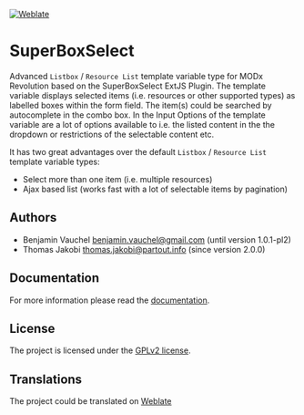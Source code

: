 [![Weblate](https://hosted.weblate.org/widgets/modx-superboxselect/-/svg-badge.svg)](https://hosted.weblate.org/engage/modx-superboxselect/)

# SuperBoxSelect

Advanced `Listbox` / `Resource List` template variable type for MODx Revolution
based on the SuperBoxSelect ExtJS Plugin. The template variable displays
selected items (i.e. resources or other supported types) as labelled boxes
within the form field. The item(s) could be searched by autocomplete in the
combo box. In the Input Options of the template variable are a lot of options
available to i.e. the listed content in the the dropdown or restrictions of the
selectable content etc.

It has two great advantages over the default `Listbox` / `Resource List` 
template variable types:
- Select more than one item (i.e. multiple resources)
- Ajax based list (works fast with a lot of selectable items by pagination)

## Authors

- Benjamin Vauchel <benjamin.vauchel@gmail.com> (until version 1.0.1-pl2)
- Thomas Jakobi <thomas.jakobi@partout.info> (since version 2.0.0)

## Documentation

For more information please read the [documentation](https://jako.github.io/SuperBoxSelect/).

## License

The project is licensed under the [GPLv2 license](https://github.com/Jako/SuperBoxSelect/blob/master/core/components/superboxselect/docs/license.md).

## Translations

The project could be translated on [Weblate](https://hosted.weblate.org/engage/modx-superboxselect/)
